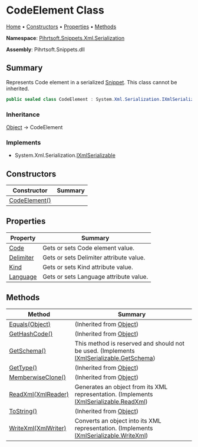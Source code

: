 <a name="_top"></a>

# CodeElement Class

[Home](../../../../../README.md#_top) &#x2022; [Constructors](#constructors) &#x2022; [Properties](#properties) &#x2022; [Methods](#methods)

**Namespace**: [Pihrtsoft.Snippets.Xml.Serialization](../README.md#_top)

**Assembly**: Pihrtsoft\.Snippets\.dll

## Summary

Represents Code element in a serialized [Snippet](../../../Snippet/README.md#_top)\. This class cannot be inherited\.

```csharp
public sealed class CodeElement : System.Xml.Serialization.IXmlSerializable
```

### Inheritance

[Object](https://docs.microsoft.com/en-us/dotnet/api/system.object) &#x2192; CodeElement

### Implements

* System\.Xml\.Serialization\.[IXmlSerializable](https://docs.microsoft.com/en-us/dotnet/api/system.xml.serialization.ixmlserializable)

## Constructors

| Constructor | Summary |
| ----------- | ------- |
| [CodeElement()](-ctor/README.md#_top) | |

## Properties

| Property | Summary |
| -------- | ------- |
| [Code](Code/README.md#_top) | Gets or sets Code element value\. |
| [Delimiter](Delimiter/README.md#_top) | Gets or sets Delimiter attribute value\. |
| [Kind](Kind/README.md#_top) | Gets or sets Kind attribute value\. |
| [Language](Language/README.md#_top) | Gets or sets Language attribute value\. |

## Methods

| Method | Summary |
| ------ | ------- |
| [Equals(Object)](https://docs.microsoft.com/en-us/dotnet/api/system.object.equals) |  \(Inherited from [Object](https://docs.microsoft.com/en-us/dotnet/api/system.object)\) |
| [GetHashCode()](https://docs.microsoft.com/en-us/dotnet/api/system.object.gethashcode) |  \(Inherited from [Object](https://docs.microsoft.com/en-us/dotnet/api/system.object)\) |
| [GetSchema()](GetSchema/README.md#_top) | This method is reserved and should not be used\. \(Implements [IXmlSerializable.GetSchema](https://docs.microsoft.com/en-us/dotnet/api/system.xml.serialization.ixmlserializable.getschema)\) |
| [GetType()](https://docs.microsoft.com/en-us/dotnet/api/system.object.gettype) |  \(Inherited from [Object](https://docs.microsoft.com/en-us/dotnet/api/system.object)\) |
| [MemberwiseClone()](https://docs.microsoft.com/en-us/dotnet/api/system.object.memberwiseclone) |  \(Inherited from [Object](https://docs.microsoft.com/en-us/dotnet/api/system.object)\) |
| [ReadXml(XmlReader)](ReadXml/README.md#_top) | Generates an object from its XML representation\. \(Implements [IXmlSerializable.ReadXml](https://docs.microsoft.com/en-us/dotnet/api/system.xml.serialization.ixmlserializable.readxml)\) |
| [ToString()](https://docs.microsoft.com/en-us/dotnet/api/system.object.tostring) |  \(Inherited from [Object](https://docs.microsoft.com/en-us/dotnet/api/system.object)\) |
| [WriteXml(XmlWriter)](WriteXml/README.md#_top) | Converts an object into its XML representation\. \(Implements [IXmlSerializable.WriteXml](https://docs.microsoft.com/en-us/dotnet/api/system.xml.serialization.ixmlserializable.writexml)\) |

